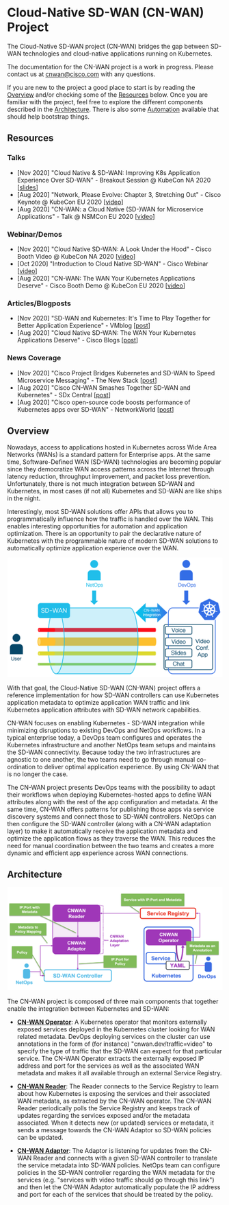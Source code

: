 # Cloud-Native SD-WAN (CN-WAN) Project

The Cloud-Native SD-WAN project (CN-WAN) bridges the gap between SD-WAN technologies and cloud-native applications running on Kubernetes.

The documentation for the CN-WAN project is a work in progress. Please contact us at [cnwan@cisco.com](mailto:cnwan@cisco.com) with any questions.

If you are new to the project a good place to start is by reading the [Overview](#overview) and/or checking some of the [Resources](#resources) below. Once you are familiar with the project, feel free to explore the different components described in the [Architecture](#architecture). There is also some [Automation](https://github.com/CloudNativeSDWAN/cnwan-automation) available that should help bootstrap things.

## Resources

### Talks

* [Nov 2020] "Cloud Native & SD-WAN: Improving K8s Application Experience Over SD-WAN" - Breakout Session @ KubeCon NA 2020 [[slides](https://static.sched.com/hosted_files/kccncna20/64/KubeConNA2020_CNWAN.pdf)]
* [Aug 2020] "Network, Please Evolve: Chapter 3, Stretching Out" - Cisco Keynote @ KubeCon EU 2020 [[video](https://www.cisco.com/c/en/us/training-events/events/kubecon-europe.html?socialshare=lightbox_video1_keynote)]
* [Aug 2020] "CN-WAN: a Cloud Native (SD-)WAN for Microservice Applications" - Talk @ NSMCon EU 2020 [[video](https://www.youtube.com/watch?v=C28_WTyT-KI)]

### Webinar/Demos

* [Nov 2020] "Cloud Native SD-WAN: A Look Under the Hood" - Cisco Booth Video @ KubeCon NA 2020 [[video](https://www.cisco.com/c/en/us/training-events/events/kubecon-north-america.html?dtid=osscdc000283#~demos)]
* [Oct 2020] "Introduction to Cloud Native SD-WAN" - Cisco Webinar [[video](https://events-cisco.webex.com/recordingservice/sites/events-cisco/recording/d4e187872ee849099283aa49981c9787/playback)]
* [Aug 2020] "CN-WAN: The WAN Your Kubernetes Applications Deserve" - Cisco Booth Demo @ KubeCon EU 2020 [[video](https://www.cisco.com/c/en/us/training-events/events/kubecon-europe.html#~demos-and-presentations)]

### Articles/Blogposts

* [Nov 2020] "SD-WAN and Kubernetes: It's Time to Play Together for Better Application Experience" - VMblog [[post](https://vmblog.com/archive/2020/11/04/sd-wan-and-kubernetes-it-s-time-to-play-together-for-better-application-experience.aspx)]
* [Aug 2020] "Cloud Native SD-WAN: The WAN Your Kubernetes Applications Deserve" - Cisco Blogs [[post](https://blogs.cisco.com/networking/introducing-the-cloud-native-sd-wan-project)]

### News Coverage

* [Nov 2020] "Cisco Project Bridges Kubernetes and SD-WAN to Speed Microservice Messaging" - The New Stack [[post](https://thenewstack.io/cisco-project-bridges-kubernetes-and-sd-wan-to-speed-microservice-messaging/)]
* [Aug 2020] "Cisco CN-WAN Smashes Together SD-WAN and Kubernetes" - SDx Central [[post](https://www.sdxcentral.com/articles/news/cisco-cn-wan-smashes-together-sd-wan-and-kubernetes/2020/08/)]
* [Aug 2020] "Cisco open-source code boosts performance of Kubernetes apps over SD-WAN" - NetworkWorld [[post](https://www.networkworld.com/article/3572310/cisco-open-source-code-boosts-performance-of-kubernetes-apps-over-sd-wan.html)]


## Overview

Nowadays, access to applications hosted in Kubernetes across Wide Area Networks (WANs) is a standard pattern for Enterprise apps. At the same time, Software-Defined WAN (SD-WAN) technologies are becoming popular since they democratize WAN access patterns across the Internet through latency reduction, throughput improvement, and packet loss prevention. Unfortunately, there is not much integration between SD-WAN and Kubernetes, in most cases (if not all) Kubernetes and SD-WAN are like ships in the night.

Interestingly, most SD-WAN solutions offer APIs that allows you to programmatically influence how the traffic is handled over the WAN. This enables interesting opportunities for automation and application optimization. There is an opportunity to pair the declarative nature of Kubernetes with the programmable nature of modern SD-WAN solutions to automatically optimize application experience over the WAN.

![CN-WAN Integration](img/cnwan-overview.png)

With that goal, the Cloud-Native SD-WAN (CN-WAN) project offers a reference implementation for how SD-WAN controllers can use Kubernetes application metadata to optimize application WAN traffic and link Kubernetes application attributes with SD-WAN network capabilities.

CN-WAN focuses on enabling Kubernetes - SD-WAN integration while minimizing disruptions to existing DevOps and NetOps workflows. In a typical enterprise today, a DevOps team configures and operates the Kubernetes infrastructure and another NetOps team setups and maintains the SD-WAN connectivity. Because today the two infrastructures are agnostic to one another, the two teams need to go through manual co-ordination to deliver optimal application experience. By using CN-WAN that is no longer the case.

The CN-WAN project presents DevOps teams with the possibility to adapt their workflows when deploying Kubernetes-hosted apps to define WAN attributes along with the rest of the app configuration and metadata. At the same time, CN-WAN offers patterns for publishing those apps via service discovery systems and connect those to SD-WAN controllers. NetOps can then configure the SD-WAN controller (along with a CN-WAN adaptation layer) to make it automatically receive the application metadata and optimize the application flows as they traverse the WAN. This reduces the need for manual coordination between the two teams and creates a more dynamic and efficient app experience across WAN connections.

## Architecture

![CN-WAN Architecture](img/cnwan-arch.png)

The CN-WAN project is composed of three main components that together enable the integration between Kubernetes and SD-WAN:

- **[CN-WAN Operator](https://github.com/CloudNativeSDWAN/cnwan-operator)**: A Kubernetes operator that monitors externally exposed services deployed in the Kubernetes cluster looking for WAN related metadata. DevOps deploying services on the cluster can use annotations in the form of (for instance) "cnwan.dev/traffic=video" to specify the type of traffic that the SD-WAN can expect for that particular service. The CN-WAN Operator extracts the externally exposed IP address and port for the services as well as the associated WAN metadata and makes it all available through an external Service Registry.

- **[CN-WAN Reader](https://github.com/CloudNativeSDWAN/cnwan-reader)**: The Reader connects to the Service Registry to learn about how Kubernetes is exposing the services and their associated WAN metadata, as extracted by the CN-WAN operator. The CN-WAN Reader periodically polls the Service Registry and keeps track of updates regarding the services exposed and/or the metadata associated. When it detects new (or updated) services or metadata, it sends a message towards the CN-WAN Adaptor so SD-WAN policies can be updated.

- **[CN-WAN Adaptor](https://github.com/CloudNativeSDWAN/cnwan-adaptor)**: The Adaptor is listening for updates from the CN-WAN Reader and connects with a given SD-WAN controller to translate the service metadata into SD-WAN policies. NetOps team can configure policies in the SD-WAN controller regarding the WAN metadata for the services (e.g. "services with video traffic should go through this link") and then let the CN-WAN Adaptor automatically populate the IP address and port for each of the services that should be treated by the policy.
